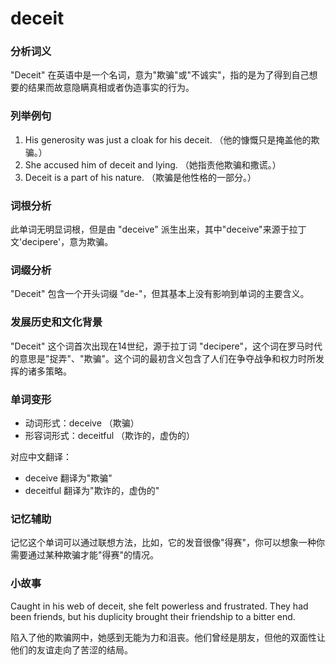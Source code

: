 # deceit

### 分析词义

  

"Deceit" 在英语中是一个名词，意为"欺骗"或"不诚实"，指的是为了得到自己想要的结果而故意隐瞒真相或者伪造事实的行为。

  

### 列举例句

  

1.  His generosity was just a cloak for his deceit. （他的慷慨只是掩盖他的欺骗。）
2.  She accused him of deceit and lying. （她指责他欺骗和撒谎。）
3.  Deceit is a part of his nature. （欺骗是他性格的一部分。）

  

### 词根分析

  

此单词无明显词根，但是由 "deceive" 派生出来，其中"deceive"来源于拉丁文'decipere'，意为欺骗。

  

### 词缀分析

  

"Deceit" 包含一个开头词缀 "de-"，但其基本上没有影响到单词的主要含义。

  

### 发展历史和文化背景

  

"Deceit" 这个词首次出现在14世纪，源于拉丁词 "decipere"，这个词在罗马时代的意思是"捉弄"、"欺骗"。这个词的最初含义包含了人们在争夺战争和权力时所发挥的诸多策略。

  

### 单词变形

  

*   动词形式：deceive （欺骗）
*   形容词形式：deceitful （欺诈的，虚伪的）

  

对应中文翻译：

  

*   deceive 翻译为"欺骗"
*   deceitful 翻译为"欺诈的，虚伪的"

  

### 记忆辅助

  

记忆这个单词可以通过联想方法，比如，它的发音很像"得赛"，你可以想象一种你需要通过某种欺骗才能"得赛"的情况。

  

### 小故事

  

Caught in his web of deceit, she felt powerless and frustrated. They had been friends, but his duplicity brought their friendship to a bitter end.

  

陷入了他的欺骗网中，她感到无能为力和沮丧。他们曾经是朋友，但他的双面性让他们的友谊走向了苦涩的结局。
